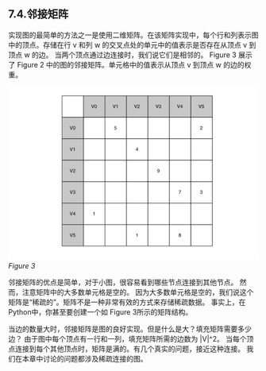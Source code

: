 ## 7.4.邻接矩阵

实现图的最简单的方法之一是使用二维矩阵。在该矩阵实现中，每个行和列表示图中的顶点。存储在行 v 和列 w 的交叉点处的单元中的值表示是否存在从顶点 v 到顶点 w 的边。 当两个顶点通过边连接时，我们说它们是相邻的。 Figure 3 展示了 Figure 2 中的图的邻接矩阵。单元格中的值表示从顶点 v 到顶点 w 的边的权重。

![7.4.邻接矩阵.figure3](assets/7.4.%E9%82%BB%E6%8E%A5%E7%9F%A9%E9%98%B5.figure3.png)
*Figure 3*

邻接矩阵的优点是简单，对于小图，很容易看到哪些节点连接到其他节点。 然而，注意矩阵中的大多数单元格是空的。 因为大多数单元格是空的，我们说这个矩阵是“稀疏的”。矩阵不是一种非常有效的方式来存储稀疏数据。 事实上，在Python中，你甚至要创建一个如 Figure 3所示的矩阵结构。

当边的数量大时，邻接矩阵是图的良好实现。但是什么是大？填充矩阵需要多少边？ 由于图中每个顶点有一行和一列，填充矩阵所需的边数为 |V|^2。 当每个顶点连接到每个其他顶点时，矩阵是满的。有几个真实的问题，接近这种连接。 我们在本章中讨论的问题都涉及稀疏连接的图。


